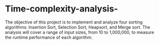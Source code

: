 # Time-complexity-analysis-
The objective of this project is to implement and analyze four sorting algorithms: Insertion Sort, Selection Sort, Heapsort, and Merge sort. The analysis will cover a range of input sizes, from 10 to 1,000,000, to measure the runtime performance of each algorithm.
